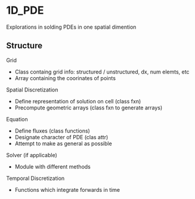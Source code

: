 # 1D_PDE
 Explorations in solding PDEs in one spatial dimention

Structure
-
Grid
+ Class containg grid info: structured / unstructured, dx, num elemts, etc
+ Array containing the coorinates of points

Spatial Discretization
+ Define representation of solution on cell (class fxn)
+ Precompute geometric arrays (class fxn to generate arrays)

Equation
+ Define fluxes (class functions)
+ Designate character of PDE (clas attr)
+ Attempt to make as general as possible


Solver (if applicable)
+ Module with different methods

Temporal Discretization
+ Functions which integrate forwards in time